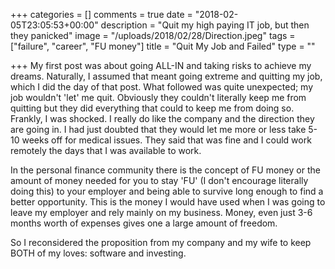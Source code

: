 +++
categories = []
comments = true
date = "2018-02-05T23:05:53+00:00"
description = "Quit my high paying IT job, but then they panicked"
image = "/uploads/2018/02/28/Direction.jpeg"
tags = ["failure", "career", "FU money"]
title = "Quit My Job and Failed"
type = ""

+++
My first post was about going ALL-IN and taking risks to achieve my dreams. Naturally, I assumed that meant going extreme and quitting my job, which I did the day of that post. What followed was quite unexpected; my job wouldn't 'let' me quit. Obviously they couldn't literally keep me from quitting but they did everything that could to keep me from doing so. Frankly, I was shocked. I really do like the company and the direction they are going in. I had just doubted that they would let me more or less take 5-10 weeks off for medical issues. They said that was fine and I could work remotely the days that I was available to work.

In the personal finance community there is the concept of FU money or the amount of money needed for you to stay 'FU' (I don't encourage literally doing this) to your employer and being able to survive long enough to find a better opportunity. This is the money I would have used when I was going to leave my employer and rely mainly on my business. Money, even just 3-6 months worth of expenses gives one a large amount of freedom.

So I reconsidered the proposition from my company and my wife to keep BOTH of my loves: software and investing.